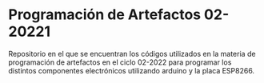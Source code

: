 # Programación de Artefactos 02-20221

Repositorio en el que se encuentran los códigos utilizados en la materia de programación de artefactos en el ciclo 02-2022 para programar los distintos componentes electrónicos utilizando arduino y la placa ESP8266.
